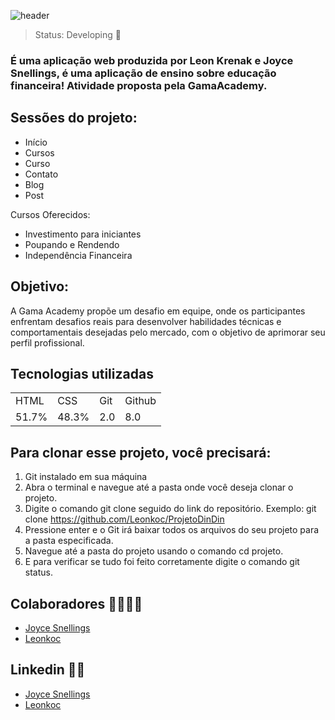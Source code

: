 ![header](https://user-images.githubusercontent.com/64026100/213587979-4301054f-744a-4226-8f64-dc9618386ebc.png)

> Status: Developing 🚧

### É uma aplicação web produzida por Leon Krenak e Joyce Snellings, é uma aplicação de ensino sobre educação financeira! Atividade proposta pela GamaAcademy.

## Sessões do projeto:

+ Início
+ Cursos
+ Curso
+ Contato
+ Blog
+ Post

Cursos Oferecidos:

+ Investimento para iniciantes
+ Poupando e Rendendo
+ Independência Financeira

## Objetivo:

A Gama Academy propõe um desafio em equipe, onde os participantes enfrentam desafios reais para desenvolver habilidades técnicas e comportamentais desejadas pelo mercado, com o objetivo de aprimorar seu perfil profissional.

## Tecnologias utilizadas

<table>
  <tr>
    <td>HTML</td>
    <td>CSS</td>
    <td>Git</td>
    <td>Github</td>
  </tr>
  <tr>
    <td>51.7%</td>
    <td>48.3%</td>
    <td>2.0</td>
    <td>8.0</td>
  </tr>
</table>

## Para clonar esse projeto, você precisará:

1) Git instalado em sua máquina
2) Abra o terminal e navegue até a pasta onde você deseja clonar o projeto.
3) Digite o comando git clone seguido do link do repositório. Exemplo: git clone https://github.com/Leonkoc/ProjetoDinDin
4) Pressione enter e o Git irá baixar todos os arquivos do seu projeto para a pasta especificada.
5) Navegue até a pasta do projeto usando o comando cd projeto.
6) E para verificar se tudo foi feito corretamente digite o comando git status.

## Colaboradores 👨‍💻👩‍💻

+ [Joyce Snellings](https://github.com/joycesnellings)
+ [Leonkoc](https://github.com/Leonkoc)

## Linkedin 🧑‍💻
+ [Joyce Snellings](https://www.linkedin.com/in/joyce-snellings/)
+ [Leonkoc](https://www.linkedin.com/in/leon-ortega-cerqueira-frontend/)

